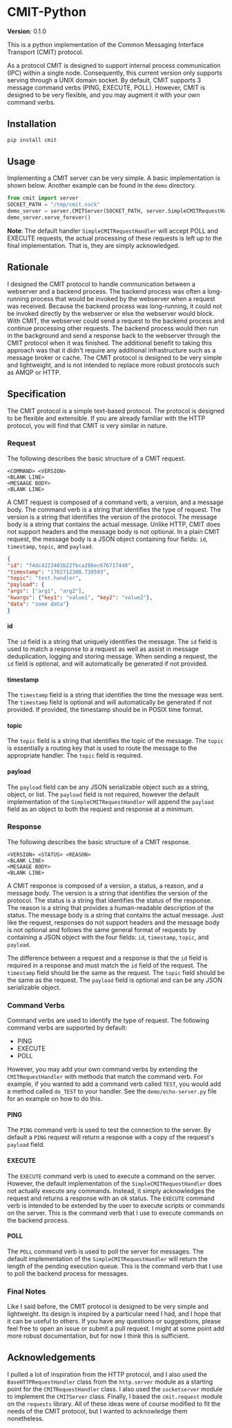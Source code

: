# CMIT-Python
**Version**: 0.1.0

This is a python implementation of the Common Messaging Interface Transport (CMIT) protocol.

As a protocol CMIT is designed to support internal process communication (IPC) within
a single node. Consequently, this current version only supports serving through a
UNIX domain socket. By default, CMIT supports 3 message command verbs (PING, EXECUTE, POLL).
However, CMIT is designed to be very flexible, and you may augment it with your own command verbs.

## Installation
```bash
pip install cmit
```

## Usage
Implementing a CMIT server can be very simple. A basic implementation is shown below. Another example can be
found in the `demo` directory.

```python
from cmit import server
SOCKET_PATH = "/tmp/cmit.sock"
demo_server = server.CMITServer(SOCKET_PATH, server.SimpleCMITRequestHandler)
demo_server.serve_forever()
```

**Note**: The default handler `SimpleCMITRequestHandler` will accept POLL and EXECUTE requests, the actual processing
of these requests is left up to the final implementation. That is, they are simply acknowledged.

## Rationale
I designed the CMIT protocol to handle communication between a webserver and a backend process. The backend process
was often a long-running process that would be invoked by the webserver when a request was received. Because the backend
process was long-running, it could not be invoked directly by the webserver or else the webserver would block. With CMIT,
the webserver could send a request to the backend process and continue processing other requests. The backend process
would then run in the background and send a response back to the webserver through the CMIT protocol when it was finished.
The additional benefit to taking this approach was that it didn't require any additional infrastructure such as a message
broker or cache. The CMIT protocol is designed to be very simple and lightweight, and is not intended to replace more
robust protocols such as AMQP or HTTP.

## Specification
The CMIT protocol is a simple text-based protocol. The protocol is designed to be flexible and extensible. If you
are already familiar with the HTTP protocol, you will find that CMIT is very similar in nature. 

### Request
The following describes the basic structure of a CMIT request.

```
<COMMAND> <VERSION>
<BLANK LINE>
<MESAAGE BODY>
<BLANK LINE>
```

A CMIT request is composed of a command verb, a version, and a message body. The command verb is a string that
identifies the type of request. The version is a string that identifies the version of the protocol. The message
body is a string that contains the actual message. Unlike HTTP, CMIT does not support headers and the message body
is not optional. In a plain CMIT request, the message body is a JSON object containing four fields: `id`, `timestamp`,
`topic`, and `payload`.

```json
{
"id": "f4dc4223403b22fbca286ec676717440", 
"timestamp": "1702712308.739593",
"topic": "test.handler",
"payload": {
"args": ["arg1", "arg2"], 
"kwargs": {"key1": "value1", "key2": "value2"}, 
"data": "some data"}
}
```

#### id
The `id` field is a string that uniquely identifies the message. The `id` field is used to match a response to a
request as well as assist in message deduplication, logging and storing message. When sending a request, the `id` field 
is optional, and will automatically be generated if not provided.

#### timestamp
The `timestamp` field is a string that identifies the time the message was sent. The `timestamp` field is optional and
will automatically be generated if not provided. If provided, the timestamp should be in POSIX time format.

#### topic
The `topic` field is a string that identifies the topic of the message. The `topic` is essentially a routing key that
is used to route the message to the appropriate handler. The `topic` field is required.

#### payload
The `payload` field can be any JSON serializable object such as a string, object, or list. The `payload` field is 
not required, however the default implementation of the `SimpleCMITRequestHandler` will append the `payload` field as
an object to both the request and response at a minimum.

### Response
The following describes the basic structure of a CMIT response.

```
<VERSION> <STATUS> <REASON>
<BLANK LINE>
<MESAAGE BODY>
<BLANK LINE>
```

A CMIT response is composed of a version, a status, a reason, and a message body. The version is a string that
identifies the version of the protocol. The status is a string that identifies the status of the response. The reason
is a string that provides a human-readable description of the status. The message body is a string that contains the
actual message. Just like the request, responses do not support headers and the message body is not optional and follows
the same general format of requests by containing a JSON object with the four fields: `id`, `timestamp`, `topic`, 
and `payload`.

The difference between a request and a response is that the `id` field is required in a response and must match the `id`
field of the request. The `timestamp` field should be the same as the request. The `topic` field should be the same as
the request. The `payload` field is optional and can be any JSON serializable object.

### Command Verbs
Command verbs are used to identify the type of request. The following command verbs are supported by default:
- PING
- EXECUTE
- POLL

However, you may add your own command verbs by extending the `CMITRequestHandler` with methods that match the command
verb. For example, if you wanted to add a command verb called `TEST`, you would add a method called `do_TEST` to your
handler. See the `demo/echo-server.py` file for an example on how to do this.


#### PING
The `PING` command verb is used to test the connection to the server. By default a `PING` request will return a response
with a copy of the request's `payload` field.

#### EXECUTE
The `EXECUTE` command verb is used to execute a command on the server. However, the default implementation of the
`SimpleCMITRequestHandler` does not actually execute any commands. Instead, it simply acknowledges the request and
returns a response with an ok status. The `EXECUTE` command verb is intended to be extended by the user to execute
scripts or commands on the server. This is the command verb that I use to execute commands on the backend process.

#### POLL
The `POLL` command verb is used to poll the server for messages. The default implementation of the 
`SimpleCMITRequestHandler` will return the length of the pending execution queue. This is the command verb that I use
to poll the backend process for messages.

### Final Notes
Like I said before, the CMIT protocol is designed to be very simple and lightweight. Its design is inspired by a
particular need I had, and I hope that it can be useful to others. If you have any questions or suggestions, please
feel free to open an issue or submit a pull request. I might at some point add more robust documentation, but for now
I think this is sufficient.

## Acknowledgements
I pulled a lot of inspiration from the HTTP protocol, and I also used the `BaseHTTPRequestHandler` class from the
`http.server` module as a starting point for the `CMITRequestHandler` class. I also used the `socketserver` module
to implement the `CMITServer` class. Finally, I based the `cmit.request` module on the `requests` library. All of these
ideas were of course modified to fit the needs of the CMIT protocol, but I wanted to acknowledge them nonetheless.